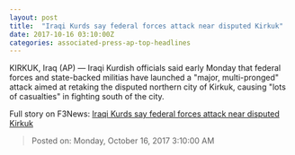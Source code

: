 ```yaml
---
layout: post
title:  "Iraqi Kurds say federal forces attack near disputed Kirkuk"
date: 2017-10-16 03:10:00Z
categories: associated-press-ap-top-headlines
---
```


KIRKUK, Iraq (AP) — Iraqi Kurdish officials said early Monday that federal forces and state-backed militias have launched a "major, multi-pronged" attack aimed at retaking the disputed northern city of Kirkuk, causing "lots of casualties" in fighting south of the city.


Full story on F3News: [Iraqi Kurds say federal forces attack near disputed Kirkuk](http://www.f3nws.com/n/2ajzrC)

> Posted on: Monday, October 16, 2017 3:10:00 AM
